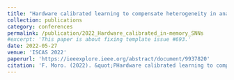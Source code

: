 ```yaml
---
title: "Hardware calibrated learning to compensate heterogeneity in analog RRAM-based Spiking Neural Networks"
collection: publications
category: conferences
permalink: /publication/2022_Hardware_calibrated_in-memory_SNNs
#excerpt: 'This paper is about fixing template issue #693.'
date: 2022-05-27
venue: 'ISCAS 2022'
paperurl: 'https://ieeexplore.ieee.org/abstract/document/9937820'
citation: 'F. Moro. (2022). &quot;PHardware calibrated learning to compensate heterogeneity in analog RRAM-based Spiking Neural Networks.&quot; <i>ISCAS</i>. 1(3).'
---
```

